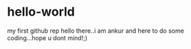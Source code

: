# hello-world
my first github rep
hello there..i am ankur and here to do some coding...hope u dont mind!;)
